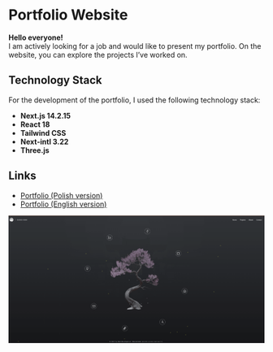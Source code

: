 # Portfolio Website

**Hello everyone!**  
I am actively looking for a job and would like to present my portfolio. On the website, you can explore the projects I’ve worked on.  

## Technology Stack
For the development of the portfolio, I used the following technology stack:
- **Next.js 14.2.15**
- **React 18**
- **Tailwind CSS**
- **Next-intl 3.22**
- **Three.js**

## Links
- [Portfolio (Polish version)](https://www.frontendpolska.pl/pl)  
- [Portfolio (English version)](https://www.frontendpolska.pl/en)

 ![Portfolio Preview](/public/imageMeta.png)

